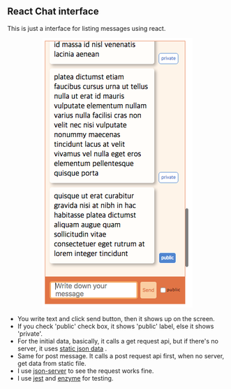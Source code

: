 ##  React Chat interface
This is just a interface for listing messages using react.
<p align='center'>
<img src='src/images/screen-shot.png'>
</p>


- You write text and click send button, then it shows up on the screen.
- If you check 'public' check box, it shows 'public' label, else it shows 'private'.
- For the initial data, basically, it calls a get request api, but if there's no server, it uses [static json data](chat-test/src/data/MOCK_DATA.js) .
- Same for post message. It calls a post request api first, when no server, get data from static file.
- I use [json-server](https://github.com/typicode/json-server) to see the request works fine.
- I use [jest](https://facebook.github.io/jest/) and [enzyme](http://airbnb.io/enzyme/) for testing.
